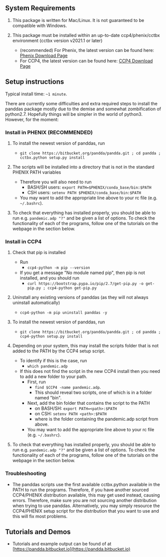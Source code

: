 
## System Requirements

1. This package is written for Mac/Linux. It is not guaranteed to be compatible with Windows.
 
2. This package must be installed within an up-to-date ccp4/phenix/cctbx environment (cctbx version v2021.1 or later)
    * (recommended) For Phenix, the latest version can be found here: [Phenix Download Page](https://www.phenix-online.org/download/)
    * For CCP4, the latest version can be found here: [CCP4 Download Page](http://www.ccp4.ac.uk/download/)

## Setup instructions

Typical install time: `~1 minute`.

There are currently some difficulties and extra required steps to install the panddas package mostly due to the demise and somewhat zombification of python2.7. Hopefully things will be simpler in the world of python3.
However, for the moment: 

### Install in PHENIX (RECOMMENDED)

1. To install the newest version of panddas, run
    * ```git clone https://bitbucket.org/pandda/pandda.git ; cd pandda ; cctbx.python setup.py install```

2. The scripts will be installed into a directory that is not in the standard PHENIX PATH variables
    * Therefore you will also need to run
        * BASH/SH users: ```export PATH=$PHENIX/conda_base/bin:$PATH```
        * CSH users: ```setenv PATH $PHENIX/conda_base/bin:$PATH```
    * You may want to add the appropriate line above to your rc file (e.g. `~/.bashrc`).
  
3. To check that everything has installed properly, you should be able to run e.g. ```pandemic.adp "?"``` and be given a list of options. To check the functionality of each of the programs, follow one of the tutorials on the webpage in the section below.

### Install in CCP4

1. Check that pip is installed
    * Run
        * ```ccp4-python -m pip --version```
    * If you get a message "No module named pip", then pip is not installed, and you should run 
        * ```curl https://bootstrap.pypa.io/pip/2.7/get-pip.py -o get-pip.py ; ccp4-python get-pip.py```

2. Uninstall any existing versions of panddas (as they will not always uninstall automatically) 
    * ```ccp4-python -m pip uninstall panddas -y``` 

3. To install the newest version of panddas, run
    * ```git clone https://bitbucket.org/pandda/pandda.git ; cd pandda ; ccp4-python setup.py install```

4. Depending on your system, this may install the scripts folder that is not added to the PATH by the CCP4 setup script. 
    * To identify if this is the case, run 
        * ```which pandemic.adp```
    * If this does not find the script in the new CCP4 install then you need to add a new folder to your path.
        * First, run 
            * ```find $CCP4 -name pandemic.adp```.
            * This should reveal two scripts, one of which is in a folder named "bin".
        * Next, add the bin folder that contains the script to the PATH
            * on BASH/SH: ```export PATH=<path>:$PATH```
            * on CSH: ```setenv PATH <path>:$PATH```
            * where <path> is the folder containing the pandemic.adp script from above.
        * You may want to add the appropriate line above to your rc file (e.g. `~/.bashrc`).

5. To check that everything has installed properly, you should be able to run  e.g. ```pandemic.adp "?"``` and be given a list of options. To check the functionality of each of the programs, follow one of the tutorials on the webpage in the section below.

### Troubleshooting

* The panddas scripts use the first available cctbx.python available in the PATH to run the programs. Therefore, if you have another sourced CCP4/PHENIX distribution available, this may get used instead, causing errors. Therefore, make sure you are not sourcing another distribution when trying to use panddas. Alternatively, you may simply resource the CCP4/PHENIX setup script for the distribution that you want to use and this will fix most problems.

## Tutorials and Demos

* Tutorials and example output can be found of at [https://pandda.bitbucket.io](https://pandda.bitbucket.io)
